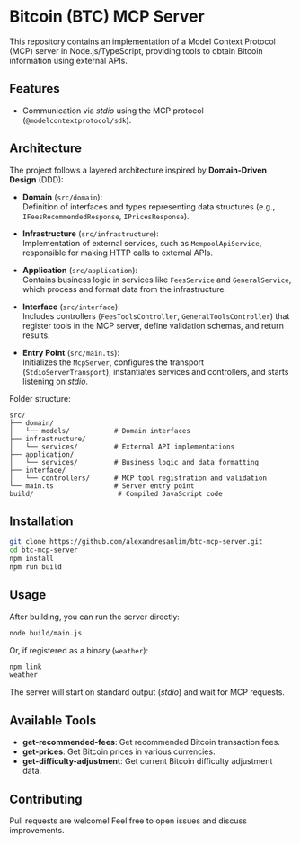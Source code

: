 # Bitcoin (BTC) MCP Server

This repository contains an implementation of a Model Context Protocol (MCP) server in Node.js/TypeScript, providing tools to obtain Bitcoin information using external APIs.

## Features

- Communication via _stdio_ using the MCP protocol (`@modelcontextprotocol/sdk`).

## Architecture

The project follows a layered architecture inspired by **Domain-Driven Design** (DDD):

- **Domain** (`src/domain`):  
  Definition of interfaces and types representing data structures (e.g., `IFeesRecommendedResponse`, `IPricesResponse`).

- **Infrastructure** (`src/infrastructure`):  
  Implementation of external services, such as `MempoolApiService`, responsible for making HTTP calls to external APIs.

- **Application** (`src/application`):  
  Contains business logic in services like `FeesService` and `GeneralService`, which process and format data from the infrastructure.

- **Interface** (`src/interface`):  
  Includes controllers (`FeesToolsController`, `GeneralToolsController`) that register tools in the MCP server, define validation schemas, and return results.

- **Entry Point** (`src/main.ts`):  
  Initializes the `McpServer`, configures the transport (`StdioServerTransport`), instantiates services and controllers, and starts listening on _stdio_.

Folder structure:

```
src/
├── domain/
│   └── models/           # Domain interfaces
├── infrastructure/
│   └── services/         # External API implementations
├── application/
│   └── services/         # Business logic and data formatting
├── interface/
│   └── controllers/      # MCP tool registration and validation
└── main.ts               # Server entry point
build/                     # Compiled JavaScript code
```

## Installation

```bash
git clone https://github.com/alexandresanlim/btc-mcp-server.git
cd btc-mcp-server
npm install
npm run build
```

## Usage

After building, you can run the server directly:

```bash
node build/main.js
```

Or, if registered as a binary (`weather`):

```bash
npm link
weather
```

The server will start on standard output (_stdio_) and wait for MCP requests.

## Available Tools

- **get-recommended-fees**: Get recommended Bitcoin transaction fees.
- **get-prices**: Get Bitcoin prices in various currencies.
- **get-difficulty-adjustment**: Get current Bitcoin difficulty adjustment data.

## Contributing

Pull requests are welcome! Feel free to open issues and discuss improvements.
